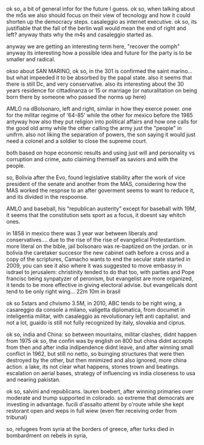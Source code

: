 ok so, a bit of general infor for the future I guess.
ok so, when talking about the m5s we also should focus on their view of tecnology
and how it could shorten up the democracy steps.
casaleggio as internet executive.
ok so, its justifiable that the fall of the berlin wall would mean the
end of right and left? anyway thats why the m4s and casaleggio started as.

anyway we are getting an interesting term here, "recover the oomph"
anyway its interesting how a possible idea and future for the party is to be smaller and radical.

okso about SAN MARINO, ok so, in the 301 is confirmed the saint marino...
but what impeeded it to be absorbed by the papal state.
also it seems that there is still Dc, and very conservative.
also its interesting about the 30 years residence for cittadinanza or 15 or marriage
(or naturalitation on being born there by someone who passed the norms up here)

 AMLO na dBolsonaro, left and right, similar in how they exerce power.
 one for the militar regime of '64-85' while the other for mexico before the 1985
 antyway how also they put religion into political affairs and how one
 calls for the good old army while the other
 calling the army just the "people" in unifrm.
 also not liking the separation of powers, the son saying it would just need
 a colonel and a soldier to close the supreme court.

both based on hope economic results and using just will and personality vs
corruption and crime, auto claiming themself as saviors and with the people.

so, Bolivia after the Evo, found legislative stability after the work of vice president of the senate
and another from the MAS, considering how the MAS worked the respnse to an
after goverment seems to want to reduce it, and its divided in the respoonse.

AMLO and baseball, his “republican austerity” except for baseball with 
19M, it seems that the constitution sets sport as a focus, it doesnt say 
whitch ones.

in 1858 in mexico there was 3 year war between liberals and conservatives....
due to the rise of the rise of evangelical Protestantism.
more literal on the bible, jail bolsonaro was re-baptized on the jordan.
or in bolivia the caretaker succesor the new cabinet oath before a cross
and a copy of the scriptures, Camacho wants to end the secular state started in
2009, you can see it also where it was suggested to move embassy in isdrael to
jerusalem: christinity tended to do that too, with parties and Pope francisc being 
synpatyzer of peronism, but evangelist are more organized, it tends to
be more effective in giving electoral advise.
but evangelicals dont tend to be only right wing... 22m 10m in brasil

ok so 5stars and chvismo 3.5M, in 2010, ABC tends to be right wing, 
a casareggio da console a milano, valigetta diplomatica, from documet 
in inteligentia militar, with casaleggio as revolutionary left anti capitalist.
and not a lot, guaido is still not fully recognized by italy, slovakia and ciprus.

ok so, india and China: so between mountains, militar clashes, didnt happen from 1975
ok so, the confin was by english on 800 but china didnt accepts from then and after india indipendence
didnt leave, and after winning small conflict in 1962, but still no netto, so buinging structures
that were then destroyed by the other, but then mnimized and also ignored, more china action.
a lake, its not clear what happens, stones trown and beatings.
escalation on aerial bases, strategy of influencing vs india closeness to usa and nearing pakistan.

ok so, salvini and republicans.
lauren boebert, after winning primaries over moderate and trump supported in colorado.
so extreme that democrats are investing in advantage.
fucili d'assalto attemt by o'route while she kept restorant open and weps in full wiew
(even fter receiving order from tribunal)

so, refugees from syria at the borders of greece, after turks died in bombardment on rebels
in syria, 